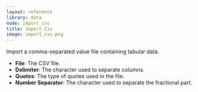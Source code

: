 ```yaml
---
layout: reference
library: data
node: import_csv
title: Import Csv
image: import_csv.png
---
```

Import a comma-separated value file containing tabular data.

* **File**: The CSV file.
* **Delimiter**: The character used to separate columns.
* **Quotes**: The type of quotes used in the file.
* **Number Separator**: The character used to separate the fractional part.
